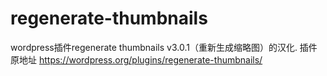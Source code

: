 # regenerate-thumbnails
wordpress插件regenerate thumbnails v3.0.1（重新生成缩略图）的汉化.
插件原地址 https://wordpress.org/plugins/regenerate-thumbnails/
